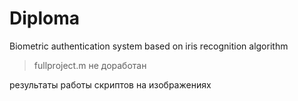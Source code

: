 # Diploma
Biometric authentication system based on iris recognition algorithm

>fullproject.m не доработан 

результаты работы скриптов на изображениях 

